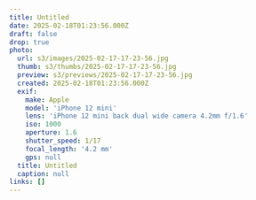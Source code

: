 ```yaml
---
title: Untitled
date: 2025-02-18T01:23:56.000Z
draft: false
drop: true
photo:
  url: s3/images/2025-02-17-17-23-56.jpg
  thumb: s3/thumbs/2025-02-17-17-23-56.jpg
  preview: s3/previews/2025-02-17-17-23-56.jpg
  created: 2025-02-18T01:23:56.000Z
  exif:
    make: Apple
    model: 'iPhone 12 mini'
    lens: 'iPhone 12 mini back dual wide camera 4.2mm f/1.6'
    iso: 1000
    aperture: 1.6
    shutter_speed: 1/17
    focal_length: '4.2 mm'
    gps: null
  title: Untitled
  caption: null
links: []
---
```

